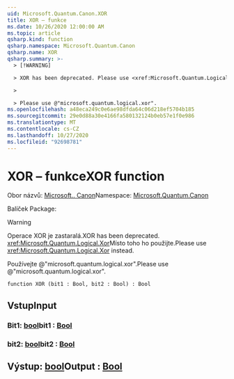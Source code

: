 ```yaml
---
uid: Microsoft.Quantum.Canon.XOR
title: XOR – funkce
ms.date: 10/26/2020 12:00:00 AM
ms.topic: article
qsharp.kind: function
qsharp.namespace: Microsoft.Quantum.Canon
qsharp.name: XOR
qsharp.summary: >-
  > [!WARNING]

  > XOR has been deprecated. Please use <xref:Microsoft.Quantum.Logical.Xor> instead.

  >

  > Please use @"microsoft.quantum.logical.xor".
ms.openlocfilehash: a48eca249c0e6ae98dfda64c06d218ef5704b185
ms.sourcegitcommit: 29e0d88a30e4166fa580132124b0eb57e1f0e986
ms.translationtype: MT
ms.contentlocale: cs-CZ
ms.lasthandoff: 10/27/2020
ms.locfileid: "92698781"
---
```

# <a name="xor-function"></a><span data-ttu-id="9b5cd-102">XOR – funkce</span><span class="sxs-lookup"><span data-stu-id="9b5cd-102">XOR function</span></span>

<span data-ttu-id="9b5cd-103">Obor názvů: [Microsoft.. Canon](xref:Microsoft.Quantum.Canon)</span><span class="sxs-lookup"><span data-stu-id="9b5cd-103">Namespace: [Microsoft.Quantum.Canon](xref:Microsoft.Quantum.Canon)</span></span>

<span data-ttu-id="9b5cd-104">Balíček [](https://nuget.org/packages/)</span><span class="sxs-lookup"><span data-stu-id="9b5cd-104">Package: [](https://nuget.org/packages/)</span></span>


> [!WARNING]
> <span data-ttu-id="9b5cd-105">Operace XOR je zastaralá.</span><span class="sxs-lookup"><span data-stu-id="9b5cd-105">XOR has been deprecated.</span></span> <span data-ttu-id="9b5cd-106"><xref:Microsoft.Quantum.Logical.Xor>Místo toho ho použijte.</span><span class="sxs-lookup"><span data-stu-id="9b5cd-106">Please use <xref:Microsoft.Quantum.Logical.Xor> instead.</span></span>
>
> <span data-ttu-id="9b5cd-107">Používejte @"microsoft.quantum.logical.xor".</span><span class="sxs-lookup"><span data-stu-id="9b5cd-107">Please use @"microsoft.quantum.logical.xor".</span></span>



```qsharp
function XOR (bit1 : Bool, bit2 : Bool) : Bool
```


## <a name="input"></a><span data-ttu-id="9b5cd-108">Vstup</span><span class="sxs-lookup"><span data-stu-id="9b5cd-108">Input</span></span>

### <a name="bit1--bool"></a><span data-ttu-id="9b5cd-109">Bit1: [bool](xref:microsoft.quantum.lang-ref.bool)</span><span class="sxs-lookup"><span data-stu-id="9b5cd-109">bit1 : [Bool](xref:microsoft.quantum.lang-ref.bool)</span></span>




### <a name="bit2--bool"></a><span data-ttu-id="9b5cd-110">bit2: [bool](xref:microsoft.quantum.lang-ref.bool)</span><span class="sxs-lookup"><span data-stu-id="9b5cd-110">bit2 : [Bool](xref:microsoft.quantum.lang-ref.bool)</span></span>





## <a name="output--bool"></a><span data-ttu-id="9b5cd-111">Výstup: [bool](xref:microsoft.quantum.lang-ref.bool)</span><span class="sxs-lookup"><span data-stu-id="9b5cd-111">Output : [Bool](xref:microsoft.quantum.lang-ref.bool)</span></span>

